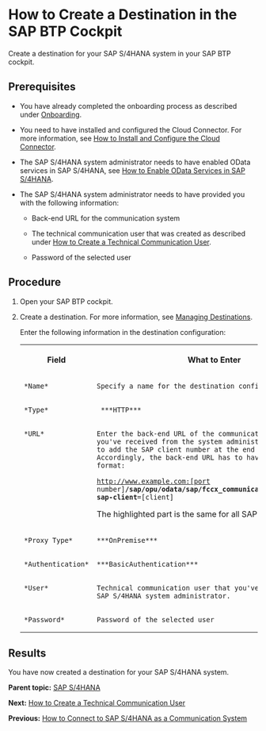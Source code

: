 <!-- loio5c2b2f088a4f4fb0bb4921815264a167 -->

# How to Create a Destination in the SAP BTP Cockpit

Create a destination for your SAP S/4HANA system in your SAP BTP cockpit.



<a name="loio5c2b2f088a4f4fb0bb4921815264a167__prereq_ew2_4r1_5qb"/>

## Prerequisites

-   You have already completed the onboarding process as described under [Onboarding](../Onboarding/onboarding-1987953.md).

-   You need to have installed and configured the Cloud Connector. For more information, see [How to Install and Configure the Cloud Connector](how-to-install-and-configure-the-cloud-connector-4cf0fb0.md).

-   The SAP S/4HANA system administrator needs to have enabled OData services in SAP S/4HANA, see [How to Enable OData Services in SAP S/4HANA](how-to-enable-odata-services-in-sap-s-4hana-fb5fe06.md).

-   The SAP S/4HANA system administrator needs to have provided you with the following information:

    -   Back-end URL for the communication system

    -   The technical communication user that was created as described under [How to Create a Technical Communication User](how-to-create-a-technical-communication-user-c4a9b51.md).

    -   Password of the selected user





## Procedure

1.  Open your SAP BTP cockpit.

2.  Create a destination. For more information, see [Managing Destinations](https://help.sap.com/docs/CP_CONNECTIVITY/cca91383641e40ffbe03bdc78f00f681/84e45e071c7646c88027fffc6a7bb787.html).

    Enter the following information in the destination configuration:


    <table>
    <tr>
    <th valign="top">

    Field


    
    </th>
    <th valign="top">

    What to Enter


    
    </th>
    </tr>
    <tr>
    <td valign="top">
    
        *Name*


    
    </td>
    <td valign="top">
    
        Specify a name for the destination configuration.


    
    </td>
    </tr>
    <tr>
    <td valign="top">
    
        *Type*


    
    </td>
    <td valign="top">
    
         ***HTTP*** 


    
    </td>
    </tr>
    <tr>
    <td valign="top">
    
        *URL*


    
    </td>
    <td valign="top">
    
        Enter the back-end URL of the communication system that you've received from the system administrator. Make sure to add the SAP client number at the end of the URL. Accordingly, the back-end URL has to have the following format:

    <code>http://www.example.com:[port number]<b>/sap/opu/odata/sap/fccx_communication_services_srv?sap-client</b>=[client]</code>

    The highlighted part is the same for all SAP S/4HANA systems.


    
    </td>
    </tr>
    <tr>
    <td valign="top">
    
        *Proxy Type*


    
    </td>
    <td valign="top">
    
        ***OnPremise*** 


    
    </td>
    </tr>
    <tr>
    <td valign="top">
    
        *Authentication*


    
    </td>
    <td valign="top">
    
        ***BasicAuthentication***


    
    </td>
    </tr>
    <tr>
    <td valign="top">
    
        *User*


    
    </td>
    <td valign="top">
    
        Technical communication user that you've received from the SAP S/4HANA system administrator.


    
    </td>
    </tr>
    <tr>
    <td valign="top">
    
        *Password*


    
    </td>
    <td valign="top">
    
        Password of the selected user


    
    </td>
    </tr>
    </table>
    



<a name="loio5c2b2f088a4f4fb0bb4921815264a167__result_fsc_1s1_5qb"/>

## Results

You have now created a destination for your SAP S/4HANA system.

**Parent topic:** [SAP S/4HANA](sap-s-4hana-15a3a5b.md "Perform the following steps to connect SAP S/4HANA Cloud for advanced financial closing to your SAP S/4HANA system. Perform the last two steps only if they apply to your use case.")

**Next:** [How to Create a Technical Communication User](how-to-create-a-technical-communication-user-c4a9b51.md "Create a technical communication user for your SAP S/4HANA system.")

**Previous:** [How to Connect to SAP S/4HANA as a Communication System](how-to-connect-to-sap-s-4hana-as-a-communication-system-34ec755.md "Connect to SAP S/4HANA as your financial communication system to retrieve information about organizational units, the factory calendar, and so on.")

